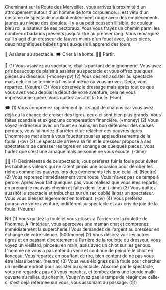 Cheminant sur la Route des Merveilles, vous arrivez à proximité d'un attroupement autour d'un homme de forte corpulence. Il est vêtu d'un costume de spectacle moulant entièrement rouge avec des empiècements jaunes au niveau des épaules. Il y a un petit écusson illisible, de couleur bleu roi, à hauteur de ses pectoraux. Vous vous frayez un chemin parmi les nombreux badauds présents jusqu'à être au premier rang. Vous remarquez qu'il s'agit d'un dresseur de fauves munis d'un fouet avec, à ses pieds, deux magnifiques bébés tigres auxquels il apprend des tours.

👀 Assister au spectacle.
🗯 Crier à la honte.
🚶‍♂️ Partir.

👀 (1) Vous assistez au spectacle, ébahis par tant de mignonnerie. Vous avez pris beaucoup de plaisir à assister au spectacle et vous offrez quelques pièces au dresseur. (-money+pv)
(2) Vous désirez assister au spectacle mais celui-ci se termine à l'instant même où vous arrivez. Déçu, vous repartez. (Neutre)
(3) Vous observez le dressage mais après tout ce que vous avez vécu depuis le début de votre aventure, cela ne vous impressionne guère. Vous quittez aussitôt la foule. (-5m)

🗯 (1) Vous comprenez rapidement qu'il s'agit de chatons car vous avez déjà eu la chance de croiser des tigres, ceux-ci sont bien plus grands. Vous faites scandale et exigez une compensation financière. (+money)
(2) Vous voyez le dresseur avec un fouet en mains, en bon défenseur des causes perdues, vous lui hurlez d'arrêter et de relâcher ces pauvres tigres. L'homme se met alors à vous fouetter sous les applaudissements de la foule. (-pv)
(3) Le spectacle arrive à sa fin et le dresseur propose à ses spectateurs de caresser les tigres en échange de quelques pièces. Vous hurlez que c'est une arnaque mais personne ne vous écoute. (-time)

🚶‍♂️ (1) Désintéressé de ce spectacle, vous préférez fuir la foule pour éviter les habituels voleurs qui ne ratent jamais une occasion pour dérober les riches comme les pauvres lors des événements tels que celui-ci. (Neutre)
(2) Vous reprenez immédiatement votre route. Vous n'avez pas de temps à perdre. Après avoir fait quelques pas, vous réalisez que vous êtes repartis en prenant le mauvais chemin et faites demi-tour. (-time)
(3) Vous quittez aussitôt le spectacle et trébuchez sur un sac oublié là par un spectateur. Vous vous blessez légèrement en tombant. (-pv)
(4) Vous préférez poursuivre votre aventure, indifférent au spectacle et aux cris de joie de la foule. (Neutre)

NR (1) Vous quittez la foule et vous glissez à l'arrière de la roulotte de l'homme. À l'intérieur, vous apercevez une maman chat et comprenez immédiatement la supercherie ! Vous demandez de l'argent au dresseur en échange de votre silence. (500money)
(2) Vous désirez voir les autres tigres et en passant discrètement à l'arrière de la roulotte du dresseur, vous voyez un vieillard, pinceau en main, assis avec un chiot sur les genoux. L'homme ne vous a pas entendu venir et continue de peindre le chiot en lionceau. Vous repartez en pouffant de rire, bien content de ne pas vous être laissé berner. (neutre)
(3) Vous vous éloignez de la foule pour chercher un meilleur endroit pour assister au spectacle. Absorbé par le spectacle, vous ne regardez pas où vous marchez, et tombez dans une lourde malle ouverte au milieu du chemin. Vous n'avez pas le temps de réagir que celle-ci s'est déjà refermée sur vous, vous assomant au passage. (😖)
